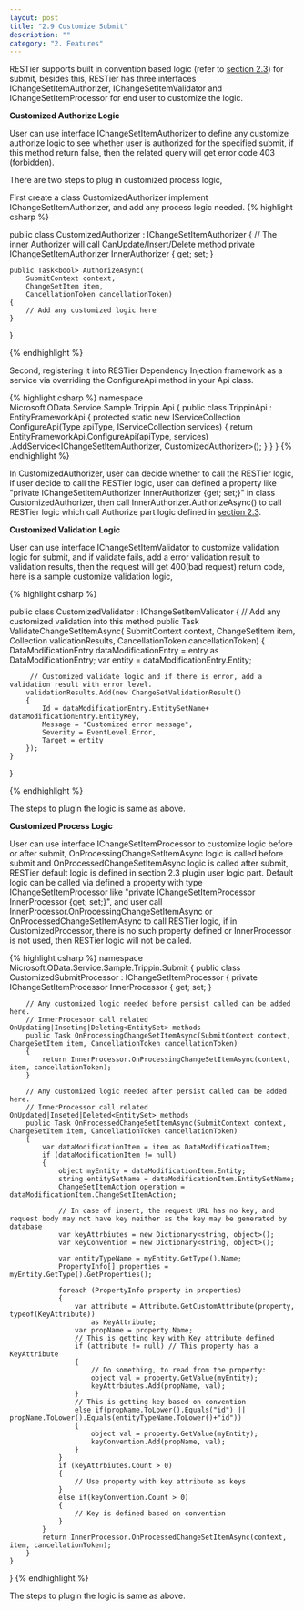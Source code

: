 ```yaml
---
layout: post
title: "2.9 Customize Submit"
description: ""
category: "2. Features"
---
```


RESTier supports built in convention based logic (refer to [section 2.3](http://odata.github.io/RESTier/v0.6/#02-03-Submit-Logic)) for submit, besides this, RESTier has three interfaces IChangeSetItemAuthorizer, IChangeSetItemValidator and IChangeSetItemProcessor for end user to customize the logic.

**Customized Authorize Logic**

User can use interface IChangeSetItemAuthorizer to define any customize authorize logic to see whether user is authorized for the specified submit, if this method return false, then the related query will get error code 403 (forbidden).

There are two steps to plug in customized process logic,

First create a class CustomizedAuthorizer implement IChangeSetItemAuthorizer, and add any process logic needed.
{% highlight csharp %}

public class CustomizedAuthorizer : IChangeSetItemAuthorizer
{
    // The inner Authorizer will call CanUpdate/Insert/Delete<EntitySet> method
    private IChangeSetItemAuthorizer InnerAuthorizer { get; set; }

    public Task<bool> AuthorizeAsync(
        SubmitContext context,
        ChangeSetItem item,
        CancellationToken cancellationToken)
    {
	    // Add any customized logic here
    }
}

{% endhighlight %}

Second, registering it into RESTier Dependency Injection framework as a service via overriding the ConfigureApi method in your Api class.

{% highlight csharp %}
namespace Microsoft.OData.Service.Sample.Trippin.Api
{
    public class TrippinApi : EntityFrameworkApi<TrippinModel>
    {
        protected static new IServiceCollection ConfigureApi(Type apiType, IServiceCollection services)
        {
            return EntityFrameworkApi<TrippinModel>.ConfigureApi(apiType, services)
                .AddService<IChangeSetItemAuthorizer, CustomizedAuthorizer>();
        }
    }
}
{% endhighlight %}

In CustomizedAuthorizer, user can decide whether to call the RESTier logic, if user decide to call the RESTier logic, user can defined a property like "private IChangeSetItemAuthorizer InnerAuthorizer {get; set;}" in class CustomizedAuthorizer, then call InnerAuthorizer.AuthorizeAsync() to call RESTier logic which call Authorize part logic defined in [section 2.3](http://odata.github.io/RESTier/v0.6/#02-03-Submit-Logic).


**Customized Validation Logic**

User can use interface IChangeSetItemValidator to customize validation logic for submit, and if validate fails, add a error validation result to validation results, then the request will get 400(bad request) return code, here is a sample customize validation logic,

{% highlight csharp %}

public class CustomizedValidator : IChangeSetItemValidator
{
	// Add any customized validation into this method
    public Task ValidateChangeSetItemAsync(
        SubmitContext context,
        ChangeSetItem item,
        Collection<ChangeSetItemValidationResult> validationResults,
        CancellationToken cancellationToken)
    {
	    DataModificationEntry dataModificationEntry = entry as DataModificationEntry;
	    var entity = dataModificationEntry.Entity;
	
	     // Customized validate logic and if there is error, add a validation result with error level.
	    validationResults.Add(new ChangeSetValidationResult()
	    {
	        Id = dataModificationEntry.EntitySetName+ dataModificationEntry.EntityKey,
	        Message = "Customized error message",
	        Severity = EventLevel.Error,
	        Target = entity
	    });
	}
}

{% endhighlight %}

The steps to plugin the logic is same as above.

**Customized Process Logic**

User can use interface IChangeSetItemProcessor to customize logic before or after submit, OnProcessingChangeSetItemAsync logic is called before submit and OnProcessedChangeSetItemAsync logic is called after submit, RESTier default logic is defined in section 2.3 plugin user logic part. Default logic can be called via defined a property with type IChangeSetItemProcessor like "private IChangeSetItemProcessor InnerProcessor {get; set;}", and user call InnerProcessor.OnProcessingChangeSetItemAsync or OnProcessedChangeSetItemAsync to call RESTier logic, if in CustomizedProcessor, there is no such property defined or InnerProcessor is not used, then RESTier logic will not be called.



{% highlight csharp %}
namespace Microsoft.OData.Service.Sample.Trippin.Submit
{
    public class CustomizedSubmitProcessor : IChangeSetItemProcessor
    {
        private IChangeSetItemProcessor InnerProcessor { get; set; }

        // Any customized logic needed before persist called can be added here.
        // InnerProcessor call related OnUpdating|Inseting|Deleting<EntitySet> methods
        public Task OnProcessingChangeSetItemAsync(SubmitContext context, ChangeSetItem item, CancellationToken cancellationToken)
        {
            return InnerProcessor.OnProcessingChangeSetItemAsync(context, item, cancellationToken);
        }

        // Any customized logic needed after persist called can be added here.
        // InnerProcessor call related OnUpdated|Inseted|Deleted<EntitySet> methods
        public Task OnProcessedChangeSetItemAsync(SubmitContext context, ChangeSetItem item, CancellationToken cancellationToken)
        {
            var dataModificationItem = item as DataModificationItem;
            if (dataModificationItem != null)
            {
                object myEntity = dataModificationItem.Entity;
                string entitySetName = dataModificationItem.EntitySetName;
                ChangeSetItemAction operation = dataModificationItem.ChangeSetItemAction;

                // In case of insert, the request URL has no key, and request body may not have key neither as the key may be generated by database
                var keyAttrbiutes = new Dictionary<string, object>();
                var keyConvention = new Dictionary<string, object>();

                var entityTypeName = myEntity.GetType().Name;
                PropertyInfo[] properties = myEntity.GetType().GetProperties();

                foreach (PropertyInfo property in properties)
                {
                    var attribute = Attribute.GetCustomAttribute(property, typeof(KeyAttribute))
                        as KeyAttribute;
                    var propName = property.Name;
                    // This is getting key with Key attribute defined
                    if (attribute != null) // This property has a KeyAttribute
                    {
                        // Do something, to read from the property:
                        object val = property.GetValue(myEntity);
                        keyAttrbiutes.Add(propName, val);
                    }
                    // This is getting key based on convention
                    else if(propName.ToLower().Equals("id") || propName.ToLower().Equals(entityTypeName.ToLower()+"id"))
                    {
                        object val = property.GetValue(myEntity);
                        keyConvention.Add(propName, val);
                    }
                }
                if (keyAttrbiutes.Count > 0)
                {
                    // Use property with key attribute as keys    
                }
                else if(keyConvention.Count > 0)
                {
                    // Key is defined based on convention
                }
            }
            return InnerProcessor.OnProcessedChangeSetItemAsync(context, item, cancellationToken);
        }
    }
}
{% endhighlight %}

The steps to plugin the logic is same as above.